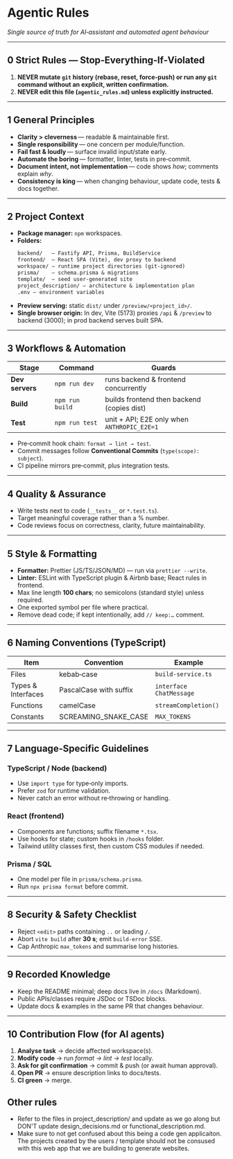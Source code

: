 # Agentic Rules

*Single source of truth for AI‑assistant and automated agent behaviour*

---

## 0 Strict Rules — Stop‑Everything‐If‑Violated

1. **NEVER mutate `git` history (rebase, reset, force‑push) or run any `git` command without an explicit, written confirmation.**
2. **NEVER edit this file (`agentic_rules.md`) unless explicitly instructed.**

---

## 1 General Principles

* **Clarity > cleverness** — readable & maintainable first.
* **Single responsibility** — one concern per module/function.
* **Fail fast & loudly** — surface invalid input/state early.
* **Automate the boring** — formatter, linter, tests in pre‑commit.
* **Document intent, not implementation** — code shows *how*; comments explain *why*.
* **Consistency is king** — when changing behaviour, update code, tests & docs together.

---

## 2 Project Context

* **Package manager:** `npm` workspaces.
* **Folders:**
  ```txt
  backend/   – Fastify API, Prisma, BuildService
  frontend/  – React SPA (Vite), dev proxy to backend
  workspace/ – runtime project directories (git‑ignored)
  prisma/    – schema.prisma & migrations
  template/  – seed user‑generated site
  project_description/ – architecture & implementation plan
  .env – environment variables
  ```
* **Preview serving:** static `dist/` under `/preview/<project_id>/`.
* **Single browser origin:** In dev, Vite (5173) proxies `/api` & `/preview` to backend (3000); in prod backend serves built SPA.

---

## 3 Workflows & Automation

| Stage           | Command         | Guards                                      |
| --------------- | --------------- | ------------------------------------------- |
| **Dev servers** | `npm run dev`   | runs backend & frontend concurrently        |
| **Build**       | `npm run build` | builds frontend then backend (copies dist)  |
| **Test**        | `npm run test`  | unit + API; E2E only when `ANTHROPIC_E2E=1` |

* Pre‑commit hook chain: `format → lint → test`.
* Commit messages follow **Conventional Commits** (`type(scope): subject`).
* CI pipeline mirrors pre‑commit, plus integration tests.

---

## 4 Quality & Assurance

* Write tests next to code (`__tests__` or `*.test.ts`).
* Target meaningful coverage rather than a % number.
* Code reviews focus on correctness, clarity, future maintainability.

---

## 5 Style & Formatting

* **Formatter:** Prettier (JS/TS/JSON/MD) — run via `prettier --write`.
* **Linter:** ESLint with TypeScript plugin & Airbnb base; React rules in frontend.
* Max line length **100 chars**; no semicolons (standard style) unless required.
* One exported symbol per file where practical.
* Remove dead code; if kept intentionally, add `// keep:…` comment.

---

## 6 Naming Conventions (TypeScript)

| Item               | Convention             | Example                 |
| ------------------ | ---------------------- | ----------------------- |
| Files              | kebab‑case             | `build-service.ts`      |
| Types & Interfaces | PascalCase with suffix | `interface ChatMessage` |
| Functions          | camelCase              | `streamCompletion()`    |
| Constants          | SCREAMING\_SNAKE\_CASE | `MAX_TOKENS`            |

---

## 7 Language‑Specific Guidelines

### TypeScript / Node (backend)

* Use `import type` for type‑only imports.
* Prefer `zod` for runtime validation.
* Never catch an error without re‑throwing or handling.

### React (frontend)

* Components are functions; suffix filename `*.tsx`.
* Use hooks for state; custom hooks in `/hooks` folder.
* Tailwind utility classes first, then custom CSS modules if needed.

### Prisma / SQL

* One model per file in `prisma/schema.prisma`.
* Run `npx prisma format` before commit.

---

## 8 Security & Safety Checklist

* Reject `<edit>` paths containing `..` or leading `/`.
* Abort `vite build` after **30 s**; emit `build-error` SSE.
* Cap Anthropic `max_tokens` and summarise long histories.

---

## 9 Recorded Knowledge

* Keep the README minimal; deep docs live in `/docs` (Markdown).
* Public APIs/classes require JSDoc or TSDoc blocks.
* Update docs & examples in the same PR that changes behaviour.

---

## 10 Contribution Flow (for AI agents)

1. **Analyse task** → decide affected workspace(s).
2. **Modify code** → run *format → lint → test* locally.
3. **Ask for git confirmation** → commit & push (or await human approval).
4. **Open PR** → ensure description links to docs/tests.
5. **CI green** → merge.


## Other rules
- Refer to the files in project_description/ and update as we go along but DON'T update design_decisions.md or functional_description.md.
- Make sure to not get confused about this being a code gen applicaiton. The projects created by the users / template should not be consused with this web app that we are building to generate websites.

